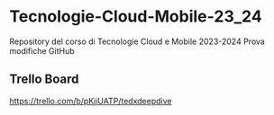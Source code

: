 # Tecnologie-Cloud-Mobile-23_24

Repository del corso di Tecnologie Cloud e Mobile 2023-2024
Prova modifiche GitHub

## Trello Board
https://trello.com/b/pKjiUATP/tedxdeepdive
